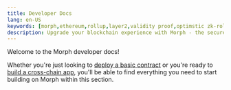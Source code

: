 ```yaml
---
title: Developer Docs
lang: en-US
keywords: [morph,ethereum,rollup,layer2,validity proof,optimstic zk-rollup]
description: Upgrade your blockchain experience with Morph - the secure decentralized, cost0efficient, and high-performing optimstic zk-rollup solution. Try it now!
---
```


Welcome to the Morph developer docs!

Whether you're just looking to [deploy a basic contract](../build-on-morph/build-on-morph/2-development-setup.md) or you're ready to [build a cross-chain app](./build-on-morph/3-bridge-between-morph-and-ethereum.md), you'll be able to find everything you need to start building on Morph within this section.


